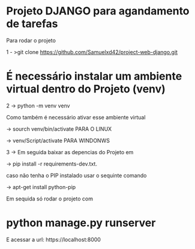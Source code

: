 # Projeto DJANGO para agandamento de tarefas

Para rodar o projeto

1 - >git clone https://github.com/Samuelxd42/project-web-django.git

# É necessário instalar um ambiente virtual dentro do Projeto (venv)

2 -> python -m venv venv

Como também é necessário ativar esse ambiente virtual

-> sourch venv/bin/activate PARA O LINUX

-> venv/Script/activate PARA WINDONWS

3 -> Em seguida baixar as depencias do Projeto em 

-> pip install -r requirements-dev.txt.

caso não tenha o PIP instalado usar o sequinte comando

-> apt-get install python-pip

Em sequida só rodar o projeto com 

# python manage.py runserver

E acessar a url: https://localhost:8000

